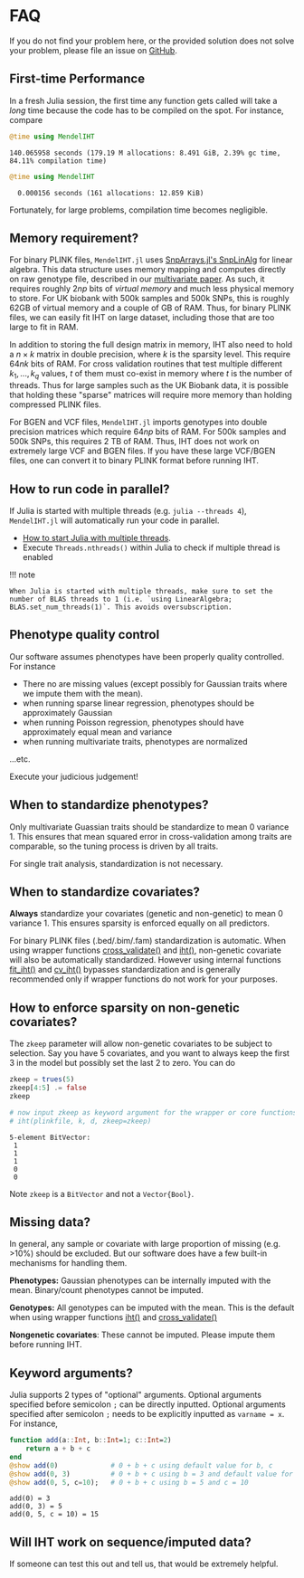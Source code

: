 
# FAQ

If you do not find your problem here, or the provided solution does not solve your problem, please file an issue on [GitHub](https://github.com/OpenMendel/MendelIHT.jl/issues). 

## First-time Performance

In a fresh Julia session, the first time any function gets called will take a *long* time because the code has to be compiled on the spot. For instance, compare



```julia
@time using MendelIHT
```

    140.065958 seconds (179.19 M allocations: 8.491 GiB, 2.39% gc time, 84.11% compilation time)



```julia
@time using MendelIHT
```

      0.000156 seconds (161 allocations: 12.859 KiB)


Fortunately, for large problems, compilation time becomes negligible. 

## Memory requirement?

For binary PLINK files, `MendelIHT.jl` uses [SnpArrays.jl's SnpLinAlg](https://openmendel.github.io/SnpArrays.jl/latest/#Linear-Algebra) for linear algebra. This data structure uses memory mapping and computes directly on raw genotype file, described in our [multivariate paper](https://www.biorxiv.org/content/10.1101/2021.08.04.455145v2.abstract). As such, it requires roughly $2np$ bits of *virtual memory* and much less physical memory to store. For UK biobank with 500k samples and 500k SNPs, this is roughly 62GB of virtual memory and a couple of GB of RAM. Thus, for binary PLINK files, we can easily fit IHT on large dataset, including those that are too large to fit in RAM.

In addition to storing the full design matrix in memory, IHT also need to hold a $n \times k$ matrix in double precision, where $k$ is the sparsity level. This require $64nk$ bits of RAM. For cross validation routines that test multiple different $k_1, ..., k_q$ values, $t$ of them must co-exist in memory where $t$ is the number of threads. Thus for large samples such as the UK Biobank data, it is possible that holding these "sparse" matrices will require more memory than holding compressed PLINK files. 

For BGEN and VCF files, `MendelIHT.jl` imports genotypes into double precision matrices which require $64np$ bits of RAM. For 500k samples and 500k SNPs, this requires 2 TB of RAM. Thus, IHT does not work on extremely large VCF and BGEN files. If you have these large VCF/BGEN files, one can convert it to binary PLINK format before running IHT.

## How to run code in parallel?

If Julia is started with multiple threads (e.g. `julia --threads 4`), `MendelIHT.jl` will automatically run your code in parallel. 

+ [How to start Julia with multiple threads](https://docs.julialang.org/en/v1/manual/multi-threading/#Starting-Julia-with-multiple-threads).
+ Execute `Threads.nthreads()` within Julia to check if multiple thread is enabled

!!! note

    When Julia is started with multiple threads, make sure to set the number of BLAS threads to 1 (i.e. `using LinearAlgebra; BLAS.set_num_threads(1)`. This avoids oversubscription. 

## Phenotype quality control

Our software assumes phenotypes have been properly quality controlled. For instance

+ There no are missing values (except possibly for Gaussian traits where we impute them with the mean). 
+ when running sparse linear regression, phenotypes should be approximately Gaussian
+ when running Poisson regression, phenotypes should have approximately equal mean and variance
+ when running multivariate traits, phenotypes are normalized

...etc.

Execute your judicious judgement!

## When to standardize phenotypes?

Only multivariate Guassian traits should be standardize to mean 0 variance 1. This ensures that mean squared error in cross-validation among traits are comparable, so the tuning process is driven by all traits.

For single trait analysis, standardization is not necessary.

## When to standardize covariates?

**Always** standardize your covariates (genetic and non-genetic) to mean 0 variance 1. This ensures sparsity is enforced equally on all predictors. 

For binary PLINK files (.bed/.bim/.fam) standardization is automatic. When using wrapper functions [cross_validate()](https://openmendel.github.io/MendelIHT.jl/latest/man/api/#MendelIHT.cross_validate) and [iht()](https://openmendel.github.io/MendelIHT.jl/latest/man/api/#MendelIHT.iht), non-genetic covariate will also be automatically standardized. However using internal functions [fit_iht()](https://openmendel.github.io/MendelIHT.jl/latest/man/api/#MendelIHT.fit_iht) and [cv_iht()](https://openmendel.github.io/MendelIHT.jl/latest/man/api/#MendelIHT.cv_iht) bypasses standardization and is generally recommended only if wrapper functions do not work for your purposes. 

## How to enforce sparsity on non-genetic covariates?

The `zkeep` parameter will allow non-genetic covariates to be subject to selection. Say you have 5 covariates, and you want to always keep the first 3 in the model but possibly set the last 2 to zero. You can do


```julia
zkeep = trues(5)
zkeep[4:5] .= false
zkeep

# now input zkeep as keyword argument for the wrapper or core functions, e.g. 
# iht(plinkfile, k, d, zkeep=zkeep)
```




    5-element BitVector:
     1
     1
     1
     0
     0



Note `zkeep` is a `BitVector` and not a `Vector{Bool}`. 

## Missing data?

In general, any sample or covariate with large proportion of missing (e.g. >10%) should be excluded. But our software does have a few built-in mechanisms for handling them.

**Phenotypes:** Gaussian phenotypes can be internally imputed with the mean. Binary/count phenotypes cannot be imputed.

**Genotypes:** All genotypes can be imputed with the mean. This is the default when using wrapper functions [iht()](https://openmendel.github.io/MendelIHT.jl/latest/man/api/#MendelIHT.iht) and [cross_validate()](https://openmendel.github.io/MendelIHT.jl/latest/man/api/#MendelIHT.cross_validate)

**Nongenetic covariates**: These cannot be imputed. Please impute them before running IHT.

## Keyword arguments?

Julia supports 2 types of "optional" arguments. Optional arguments specified before semicolon `;` can be directly inputted. Optional arguments specified after semicolon `;` needs to be explicitly inputted as `varname = x`. For instance, 


```julia
function add(a::Int, b::Int=1; c::Int=2)
    return a + b + c 
end
@show add(0)             # 0 + b + c using default value for b, c
@show add(0, 3)          # 0 + b + c using b = 3 and default value for c
@show add(0, 5, c=10);   # 0 + b + c using b = 5 and c = 10
```

    add(0) = 3
    add(0, 3) = 5
    add(0, 5, c = 10) = 15


## Will IHT work on sequence/imputed data?

If someone can test this out and tell us, that would be extremely helpful.
